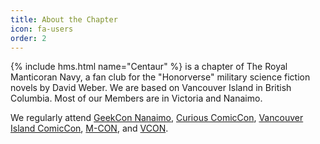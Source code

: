```yaml
---
title: About the Chapter
icon: fa-users
order: 2
---
```

{% include hms.html name="Centaur" %} is a chapter of The Royal Manticoran Navy, a fan club for the "Honorverse" military science fiction novels by David Weber.  We are based on Vancouver Island in British Columbia.  Most of our Members are in Victoria and Nanaimo.

We regularly attend <a href="https://www.facebook.com/geekconnanaimo/">GeekCon Nanaimo</a>, <a href="https://www.curiouscomics.com/comicon">Curious ComicCon</a>, <a href="https://www.vanislecomiccon.com/">Vancouver Island ComicCon</a>, <a href="https://m-con.ca/">M-CON</a>, and <a href="https://vcon.ca/">VCON</a>.